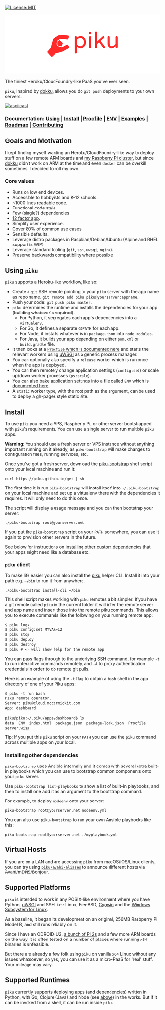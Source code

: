 [![License: MIT](https://img.shields.io/badge/License-MIT-yellow.svg)](https://opensource.org/licenses/MIT)

![piku logo](./img/logo.png)

The tiniest Heroku/CloudFoundry-like PaaS you've ever seen.

`piku`, inspired by [dokku][dokku], allows you do `git push` deployments to your own servers.

[![asciicast](https://asciinema.org/a/Ar31IoTkzsZmWWvlJll6p7haS.svg)](https://asciinema.org/a/Ar31IoTkzsZmWWvlJll6p7haS)

### Documentation: [Using](#using-piku) | [Install](#install) | [Procfile](docs/DESIGN.md#procfile-format) | [ENV](./docs/ENV.md) | [Examples](./examples/README.md) | [Roadmap](https://github.com/piku/piku/projects/2) | [Contributing](./docs/CONTRIBUTING.md)

## Goals and Motivation

I kept finding myself wanting an Heroku/CloudFoundry-like way to deploy stuff on a few remote ARM boards and [my Raspberry Pi cluster][raspi-cluster], but since [dokku][dokku] didn't work on ARM at the time and even `docker` can be overkill sometimes, I decided to roll my own.

### Core values

 * Runs on low end devices.
 * Accessible to hobbyists and K-12 schools.
 * ~1000 lines readable code.
 * Functional code style.
 * Few (single?) dependencies
 * [12 factor app](https://12factor.net).
 * Simplify user experience.
 * Cover 80% of common use cases.
 * Sensible defaults.
 * Leverage distro packages in Raspbian/Debian/Ubuntu (Alpine and RHEL support is WIP)
 * Leverage standard tooling (`git`, `ssh`, `uwsgi`, `nginx`).
 * Preserve backwards compatibility where possible

## Using `piku`

`piku` supports a Heroku-like workflow, like so:

* Create a `git` SSH remote pointing to your `piku` server with the app name as repo name.
  `git remote add piku piku@yourserver:appname`.
* Push your code: `git push piku master`.
* `piku` determines the runtime and installs the dependencies for your app (building whatever's required).
   * For Python, it segregates each app's dependencies into a `virtualenv`.
   * For Go, it defines a separate `GOPATH` for each app.
   * For Node, it installs whatever is in `package.json` into `node_modules`.
   * For Java, it builds your app depending on either `pom.xml` or `build.gradle` file.
* It then looks at a [`Procfile` which is documented here](docs/DESIGN.md#procfile-format) and starts the relevant workers using [uWSGI][uwsgi] as a generic process manager.
* You can optionally also specify a `release` worker which is run once when the app is deployed.
* You can then remotely change application settings (`config:set`) or scale up/down worker processes (`ps:scale`).
* You can also bake application settings into a file called [`ENV` which is documented here](./docs/ENV.md).
* A `static` worker type, with the root path as the argument, can be used to deploy a gh-pages style static site.

## Install

To use `piku` you need a VPS, Raspberry Pi, or other server bootstrapped with `piku`'s requirements. You can use a single server to run multiple `piku` apps.

**Warning**: You should use a fresh server or VPS instance without anything important running on it already, as `piku-bootstrap` will make changes to configuration files, running services, etc.

Once you've got a fresh server, download the [piku-bootstrap](./piku-bootstrap) shell script onto your local machine and run it:

```shell
curl https://piku.github.io/get | sh
```

The first time it is run `piku-bootstrap` will install itself into `~/.piku-bootstrap` on your local machine and set up a virtualenv there with the dependencies it requires. It will only need to do this once.

The script will display a usage message and you can then bootstrap your server:

```shell
./piku-bootstrap root@yourserver.net
```

If you put the `piku-bootstrap` script on your `PATH` somewhere, you can use it again to provision other servers in the future.

See below for instructions on [installing other custom dependencies](#installing-other-dependencies) that your apps might need like a database etc.

### `piku` client

To make life easier you can also install the [piku](./piku) helper CLI. Install it into your path e.g. `~/bin` to run it from anywhere.

```shell
./piku-bootstrap install-cli ~/bin
```

This shell script makes working with `piku` remotes a bit simpler. If you have a git remote called `piku` in the current folder it will infer the remote server and app name and insert those into the remote piku commands. This allows you to execute commands like the following on your running remote app:

```shell
$ piku logs
$ piku config:set MYVAR=12
$ piku stop
$ piku deploy
$ piku destroy
$ piku # <- will show help for the remote app
```

You can pass flags through to the underlying SSH command, for example `-t` to run interactive commands remotely, and `-A` to proxy authentication credentials in order to do remote git pulls.

Here is an example of using the `-t` flag to obtain a `bash` shell in the app directory of one of your Piku apps:

```
$ piku -t run bash
Piku remote operator.
Server: piku@cloud.mccormickit.com
App: dashboard

piku@piku:~/.piku/apps/dashboard$ ls
data  ENV  index.html  package.json  package-lock.json  Procfile  server.wisp
```

Tip: If you put this `piku` script on your `PATH` you can use the `piku` command across multiple apps on your local.

### Installing other dependencies

`piku-bootstrap` uses Ansible internally and it comes with several extra built-in playbooks which you can use to bootstrap common components onto your `piku` server.

Use `piku-bootstrap list-playbooks` to show a list of built-in playbooks, and then to install one add it as an argument to the bootstrap command.

For example, to deploy `nodeenv` onto your server:

```shell
piku-bootstrap root@yourserver.net nodeenv.yml
```

You can also use `piku-bootstrap` to run your own Ansible playbooks like this:

```shell
piku-bootstrap root@yourserver.net ./myplaybook.yml
```

## Virtual Hosts

If you are on a LAN and are accessing `piku` from macOS/iOS/Linux clients, you can try using [`piku/avahi-aliases`](https://github.com/piku/avahi-aliases) to announce different hosts via Avahi/mDNS/Bonjour.

## Supported Platforms

`piku` is intended to work in any POSIX-like environment where you have Python, [uWSGI][uwsgi] and SSH, i.e.: 
Linux, FreeBSD, [Cygwin][cygwin] and the [Windows Subsystem for Linux][wsl].

As a baseline, it began its development on an original, 256MB Rasbperry Pi Model B, and still runs reliably on it.

Since I have an ODROID-U2, [a bunch of Pi 2s][raspi-cluster] and a few more ARM boards on the way, it is often tested on a number of places where running `x64` binaries is unfeasible.

But there are already a few folk using `piku` on vanilla `x64` Linux without any issues whatsoever, so yes, you can use it as a micro-PaaS for 'real' stuff. Your mileage may vary.

## Supported Runtimes

`piku` currently supports deploying apps (and dependencies) written in Python, with Go, Clojure (Java) and Node (see [above](#project-statustodo)) in the works. But if it can be invoked from a shell, it can be run inside `piku`.

[click]: http://click.pocoo.org
[pi]: http://www.raspberrypi.org
[dokku]: https://github.com/dokku/dokku
[raspi-cluster]: https://github.com/rcarmo/raspi-cluster
[cygwin]: http://www.cygwin.com
[uwsgi]: https://github.com/unbit/uwsgi
[wsl]: https://en.wikipedia.org/wiki/Windows_Subsystem_for_Linux
